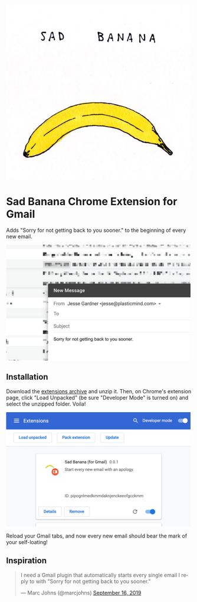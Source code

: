 <img src="sad-banana.jpg" alt="Sad Banana" width="500">

# Sad Banana Chrome Extension for Gmail

Adds "Sorry for not getting back to you sooner." to the beginning of every new email.

<img src="screenshot.jpg" alt="Sad Banana Screenshot" width="500">

## Installation

Download the <a href="https://github.com/plasticmind/chrome-extension-sad-banana/archive/master.zip" title="The Extension">extensions archive</a> and unzip it. Then, on Chrome's extension page, click "Load Unpacked" (be sure "Developer Mode" is turned on) and select the unzipped folder. Voila!

<img src="screenshot-2.jpg" alt="How to load the extension." width="500">

Reload your Gmail tabs, and now every new email should bear the mark of your self-loating!

## Inspiration

<blockquote class="twitter-tweet"><p lang="en" dir="ltr">I need a Gmail plugin that automatically starts every single email I reply to with &quot;Sorry for not getting back to you sooner.&quot;</p>&mdash; Marc Johns (@marcjohns) <a href="https://twitter.com/marcjohns/status/1173434159793967104?ref_src=twsrc%5Etfw">September 16, 2019</a></blockquote>